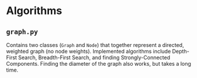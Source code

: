 Algorithms
==========

`graph.py`
----------

Contains two classes (`Graph` and `Node`) that together represent a directed,
weighted graph (no node weights). Implemented algorithms include Depth-First
Search, Breadth-First Search, and finding Strongly-Connected Components. Finding
the diameter of the graph also works, but takes a long time. 
